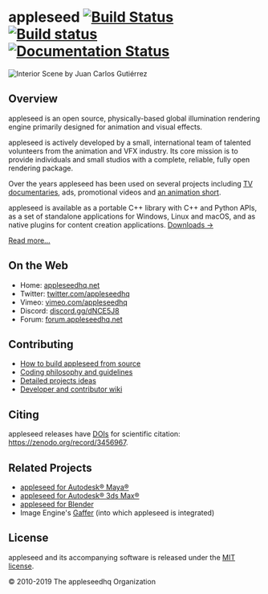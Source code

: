 # appleseed [![Build Status](https://travis-ci.org/appleseedhq/appleseed.svg?branch=master)](https://travis-ci.org/appleseedhq/appleseed) [![Build status](https://ci.appveyor.com/api/projects/status/7550aaymiusjpk20?svg=true)](https://ci.appveyor.com/project/appleseedhq/appleseed) [![Documentation Status](https://readthedocs.org/projects/appleseed/badge/?version=latest)](https://readthedocs.org/projects/appleseed)

![Interior Scene by Juan Carlos Gutiérrez](https://github.com/appleseedhq/appleseedhq.github.io/raw/master/img/renders/jc-interior.jpg)

## Overview

appleseed is an open source, physically-based global illumination rendering engine primarily designed for animation and visual effects.

appleseed is actively developed by a small, international team of talented volunteers from the animation and VFX industry. Its core mission is to provide individuals and small studios with a complete, reliable, fully open rendering package.

Over the years appleseed has been used on several projects including [TV documentaries](https://vimeo.com/81199785), ads, promotional videos and [an animation short](http://www.fetchaveryshortfilm.com/).

appleseed is available as a portable C++ library with C++ and Python APIs, as a set of standalone applications for Windows, Linux and macOS, and as native plugins for content creation applications. [Downloads &rarr;](https://appleseedhq.net/download.html)

[Read more&hellip;](https://appleseedhq.net/about.html)

## On the Web

* Home: [appleseedhq.net](https://appleseedhq.net/)
* Twitter: [twitter.com/appleseedhq](https://twitter.com/appleseedhq)
* Vimeo: [vimeo.com/appleseedhq](https://vimeo.com/appleseedhq)
* Discord: [discord.gg/dNCE5J8](https://discord.gg/dNCE5J8)
* Forum: [forum.appleseedhq.net](https://forum.appleseedhq.net/)

## Contributing

* [How to build appleseed from source](https://github.com/appleseedhq/appleseed/wiki/Building-appleseed)
* [Coding philosophy and guidelines](https://github.com/appleseedhq/appleseed/wiki/Coding-Philosophy-and-Guidelines)
* [Detailed projects ideas](https://github.com/appleseedhq/appleseed/wiki/List-of-Project-ideas-for-GSoC-2019)
* [Developer and contributor wiki](https://github.com/appleseedhq/appleseed/wiki)

## Citing

appleseed releases have [DOIs](https://en.wikipedia.org/wiki/Digital_object_identifier) for scientific citation: https://zenodo.org/record/3456967.

## Related Projects

* [appleseed for Autodesk® Maya®](https://github.com/appleseedhq/appleseed-maya)
* [appleseed for Autodesk® 3ds Max®](https://github.com/appleseedhq/appleseed-max)
* [appleseed for Blender](https://github.com/appleseedhq/blenderseed)
* Image Engine's [Gaffer](http://www.gafferhq.org/) (into which appleseed is integrated)

## License

appleseed and its accompanying software is released under the [MIT license](https://en.wikipedia.org/wiki/MIT_License).

© 2010-2019 The appleseedhq Organization
